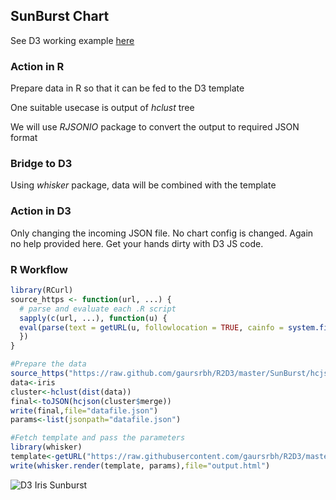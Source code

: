 ## SunBurst Chart

See D3 working example [here](http://bl.ocks.org/mbostock/4348373)

### Action in R
Prepare data in R so that it can be fed to the D3 template

One suitable usecase is output of *hclust* tree

We will use *RJSONIO* package to convert the output to required JSON format

### Bridge to D3
Using *whisker* package, data will be combined with the template

### Action in D3
Only changing the incoming JSON file. No chart config is changed. 
Again no help provided here. Get your hands dirty with D3 JS code.

### R Workflow
```R
library(RCurl)
source_https <- function(url, ...) {
  # parse and evaluate each .R script
  sapply(c(url, ...), function(u) {
  eval(parse(text = getURL(u, followlocation = TRUE, cainfo = system.file("CurlSSL", "cacert.pem", package = "RCurl"))), envir = .GlobalEnv)
  })
}

#Prepare the data
source_https("https://raw.github.com/gaursrbh/R2D3/master/SunBurst/hcjson.R")
data<-iris
cluster<-hclust(dist(data))
final<-toJSON(hcjson(cluster$merge))
write(final,file="datafile.json")
params<-list(jsonpath="datafile.json")

#Fetch template and pass the parameters
library(whisker)
template<-getURL("https://raw.githubusercontent.com/gaursrbh/R2D3/master/SunBurst/template.html")
write(whisker.render(template, params),file="output.html")
```
![D3 Iris Sunburst](/SunBurst/d3_iris_sunburst.png)